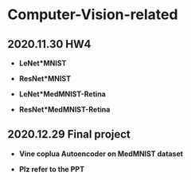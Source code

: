 # Computer-Vision-related

## 2020.11.30 HW4

* **LeNet*MNIST**

* **ResNet*MNIST**

* **LeNet*MedMNIST-Retina**

* **ResNet*MedMNIST-Retina**

## 2020.12.29 Final project

* **Vine coplua Autoencoder on MedMNIST dataset**

* **Plz refer to the PPT**

